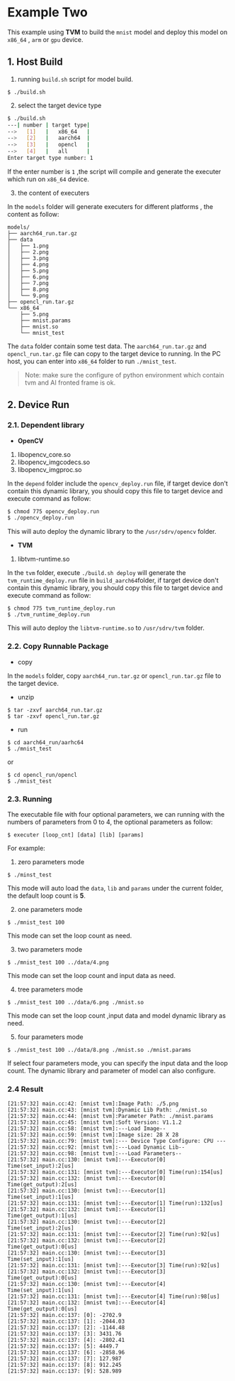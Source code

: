 # Example Two
This example using **TVM** to build the `mnist` model and deploy this model on `x86_64` , `arm` or `gpu` device.

## 1. Host Build

1. running `build.sh` script for model build.

```shell
$ ./build.sh
```

2. select the target device type

```bash
$ ./build.sh
---| number | target type|
-->   [1]   |   x86_64   |
-->   [2]   |   aarch64  |
-->   [3]   |   opencl   |
-->   [4]   |   all      |
Enter target type number: 1
```
If the enter number is `1` ,the script will compile and generate the executer which run on `x86_64` device.

3. the content of executers 

In the `models` folder will  generate executers for different platforms , the content as follow:

```
models/
├── aarch64_run.tar.gz
├── data
│   ├── 1.png
│   ├── 2.png
│   ├── 3.png
│   ├── 4.png
│   ├── 5.png
│   ├── 6.png
│   ├── 7.png
│   ├── 8.png
│   └── 9.png
├── opencl_run.tar.gz
└── x86_64
    ├── 5.png
    ├── mnist.params
    ├── mnist.so
    └── mnist_test

```
The `data` folder contain some test data. The `aarch64_run.tar.gz` and `opencl_run.tar.gz` file can copy to the target device to running. In the PC host, you can enter into `x86_64` folder to run `./mnist_test`.

> Note: make sure the configure of python environment which contain tvm and AI fronted frame is ok.

## 2. Device Run

### 2.1. Dependent library
- **OpenCV**
1. libopencv_core.so
2. libopencv_imgcodecs.so
3. libopencv_imgproc.so

In the `depend` folder include the `opencv_deploy.run` file, if target device don't contain this dynamic library, you should copy this file to target device and execute command as follow:

```bash
$ chmod 775 opencv_deploy.run
$ ./opencv_deploy.run
```

This will auto deploy the dynamic library to the `/usr/sdrv/opencv` folder.

- **TVM**
1. libtvm-runtime.so

In the `tvm` folder, execute `./build.sh deploy` will generate the `tvm_runtime_deploy.run` file in `build_aarch64`folder,  if target device don't contain this dynamic library, you should copy this file to target device and execute command as follow:

```shell
$ chmod 775 tvm_runtime_deploy.run
$ ./tvm_runtime_deploy.run
```

This will auto deploy the `libtvm-runtime.so` to `/usr/sdrv/tvm` folder.

### 2.2. Copy Runnable Package

- copy

In the `models` folder, copy `aarch64_run.tar.gz` or `opencl_run.tar.gz`  file to the target device.

- unzip

```shell
$ tar -zxvf aarch64_run.tar.gz
$ tar -zxvf opencl_run.tar.gz
```

- run

```shell
$ cd aarch64_run/aarhc64
$ ./mnist_test
```

or

```shell
$ cd opencl_run/opencl
$ ./mnist_test
```


### 2.3. Running

The executable file with four optional parameters, we can running with the numbers of parameters from 0 to 4, the optional parameters as follow:

```shell
$ executer [loop_cnt] [data] [lib] [params] 
```

For example:

1. zero parameters mode

```shell
$ ./minst_test
```

This mode will auto load the `data`, `lib` and `params` under the current folder, the default loop count is **5**.

2. one parameters mode

```shell
$ ./mnist_test 100
```

This mode can set the loop count as need.

3. two parameters mode

```shell
$ ./mnist_test 100 ../data/4.png 
```
This mode can set the loop count and input data as need.

4. tree parameters mode

```
$ ./mnist_test 100 ../data/6.png ./mnist.so
```
This mode can set the loop count ,input data  and model dynamic library as need.


5. four parameters mode

```shell
$ ./mnist_test 100 ../data/8.png ./mnist.so ./mnist.params 
```

If select four parameters mode, you can specify the input data and the loop count. The dynamic library and parameter of model can also configure.

### 2.4 Result

```shell
[21:57:32] main.cc:42: [mnist tvm]:Image Path: ./5.png                                       
[21:57:32] main.cc:43: [mnist tvm]:Dynamic Lib Path: ./mnist.so
[21:57:32] main.cc:44: [mnist tvm]:Parameter Path: ./mnist.params
[21:57:32] main.cc:45: [mnist tvm]:Soft Version: V1.1.2
[21:57:32] main.cc:58: [mnist tvm]:---Load Image--
[21:57:32] main.cc:59: [mnist tvm]:Image size: 28 X 28
[21:57:32] main.cc:79: [mnist tvm]:--- Device Type Configure: CPU ---
[21:57:32] main.cc:92: [mnist tvm]:---Load Dynamic Lib--
[21:57:32] main.cc:98: [mnist tvm]:---Load Parameters--
[21:57:32] main.cc:130: [mnist tvm]:---Executor[0] Time(set_input):2[us]
[21:57:32] main.cc:131: [mnist tvm]:---Executor[0] Time(run):154[us]
[21:57:32] main.cc:132: [mnist tvm]:---Executor[0] Time(get_output):2[us]
[21:57:32] main.cc:130: [mnist tvm]:---Executor[1] Time(set_input):1[us]
[21:57:32] main.cc:131: [mnist tvm]:---Executor[1] Time(run):132[us]
[21:57:32] main.cc:132: [mnist tvm]:---Executor[1] Time(get_output):1[us]
[21:57:32] main.cc:130: [mnist tvm]:---Executor[2] Time(set_input):2[us]
[21:57:32] main.cc:131: [mnist tvm]:---Executor[2] Time(run):92[us]
[21:57:32] main.cc:132: [mnist tvm]:---Executor[2] Time(get_output):0[us]
[21:57:32] main.cc:130: [mnist tvm]:---Executor[3] Time(set_input):1[us]
[21:57:32] main.cc:131: [mnist tvm]:---Executor[3] Time(run):92[us]
[21:57:32] main.cc:132: [mnist tvm]:---Executor[3] Time(get_output):0[us]
[21:57:32] main.cc:130: [mnist tvm]:---Executor[4] Time(set_input):1[us]
[21:57:32] main.cc:131: [mnist tvm]:---Executor[4] Time(run):98[us]
[21:57:32] main.cc:132: [mnist tvm]:---Executor[4] Time(get_output):0[us]
[21:57:32] main.cc:137: [0]: -2702.9
[21:57:32] main.cc:137: [1]: -2044.03
[21:57:32] main.cc:137: [2]: -1144.48
[21:57:32] main.cc:137: [3]: 3431.76
[21:57:32] main.cc:137: [4]: -2802.41
[21:57:32] main.cc:137: [5]: 4449.7
[21:57:32] main.cc:137: [6]: -2858.96
[21:57:32] main.cc:137: [7]: 127.987
[21:57:32] main.cc:137: [8]: 912.245
[21:57:32] main.cc:137: [9]: 528.989
```

